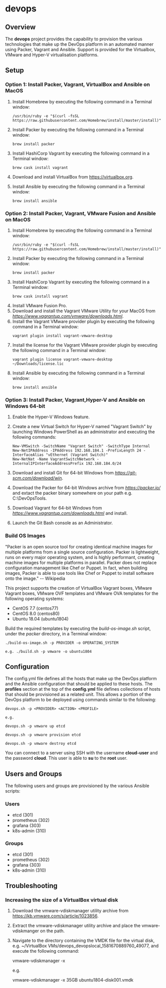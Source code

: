 # devops

## Overview

The **devops** project provides the capability to provision the various technologies that make up the DevOps platform in an automated manner using Packer, Vagrant and Ansible. Support is provided for the Virtualbox, VMware and Hyper-V virtualisation platforms.

## Setup

### Option 1: Install Packer, Vagrant, VirtualBox and Ansible on MacOS

1. Install Homebrew by executing the following command in a Terminal window:
	```
	/usr/bin/ruby -e "$(curl -fsSL https://raw.githubusercontent.com/Homebrew/install/master/install)"
	```
2. Install Packer by executing the following command in a Terminal window:
	```
	brew install packer
	```
3. Install HashiCorp Vagrant by executing the following command in a Terminal window:
	```
	brew cask install vagrant
	```
4. Download and install VirtualBox from https://virtualbox.org.

5. Install Ansible by executing the following command in a Terminal window:
	```
	brew install ansible
	```


### Option 2: Install Packer, Vagrant, VMware Fusion and Ansible on MacOS

1. Install Homebrew by executing the following command in a Terminal window:
	```
	/usr/bin/ruby -e "$(curl -fsSL https://raw.githubusercontent.com/Homebrew/install/master/install)"
	```
2. Install Packer by executing the following command in a Terminal window:
	```
	brew install packer
	```
3. Install HashiCorp Vagrant by executing the following command in a Terminal window:
	```
	brew cask install vagrant
	```
4. Install VMware Fusion Pro.
5. Download and install the Vagrant VMware Utility for your MacOS from *https://www.vagrantup.com/vmware/downloads.html*.
6. Install the Vagrant VMware provider plugin by executing the following command in a Terminal window:
	```
	vagrant plugin install vagrant-vmware-desktop
	```
7. Install the license for the Vagrant VMware provider plugin by executing the following command in a Terminal window:
	```
	vagrant plugin license vagrant-vmware-desktop ~/Downloads/license.lic
	```
8. Install Ansible by executing the following command in a Terminal window:
	```
	brew install ansible
	```


### Option 3: Install Packer, Vagrant,Hyper-V and Ansible on Windows 64-bit

1. Enable the Hyper-V Windows feature.

2. Create a new Virtual Switch for Hyper-V named "Vagrant Switch" by launching Windows PowerShell as an administrator and executing the following commands:
   ```
   New-VMSwitch -SwitchName "Vagrant Switch" -SwitchType Internal
   New-NetIPAddress -IPAddress 192.168.184.1 -PrefixLength 24 -InterfaceAlias "vEthernet (Vagrant Switch)"
   New-NetNat -Name VagrantSwitchNetwork -InternalIPInterfaceAddressPrefix 192.168.184.0/24
   ```

3. Download and install Git for 64-bit Windows from *https://git-scm.com/download/win*.

4. Download the Packer for 64-bit Windows archive from *https://packer.io/* and extact the packer binary somewhere on your path e.g. C:\DevOpsTools.

5. Download Vagrant for 64-bit Windows from *https://www.vagrantup.com/downloads.html* and install.

6. Launch the Git Bash console as an Administrator.


### Build OS Images

"Packer is an open source tool for creating identical machine images for multiple platforms
from a single source configuration. Packer is lightweight, runs on every major operating
system, and is highly performant, creating machine images for multiple platforms in parallel.
Packer does not replace configuration management like Chef or Puppet. In fact, when building
images, Packer is able to use tools like Chef or Puppet to install software onto the image."
-- Wikipedia

This project supports the creation of VirtualBox Vagrant boxes, VMware Vagrant boxes, VMware OVF templates and VMware OVA templates for the following operating systems:

- CentOS 7.7 (centos77)
- CentOS 8.0 (centos80)
- Ubuntu 18.04 (ubuntu1804)

Build the required templates by executing the *build-os-image.sh* script, under the *packer* directory, in a Terminal window:
```
./build-os-image.sh -p PROVIDER -o OPERATING_SYSTEM

e.g. ./build.sh -p vmware -o ubuntu1804
```


## Configuration

The config.yml file defines all the hosts that make up the DevOps platform and the
Ansible configuration that should be applied to these hosts. The **profiles** section
at the top of the **config.yml** file defines collections of hosts that should be
provisioned as a related unit. This allows a portion of the DevOps platform to be
deployed using commands similar to the following:

```
devops.sh -p <PROVIDER> <ACTION> <PROFILE>

e.g.

devops.sh -p vmware up etcd

devops.sh -p vmware provision etcd

devops.sh -p vmware destroy etcd
```

You can connect to a server using SSH with the username **cloud-user** and the password **cloud**. This user is able to **su** to the **root** user.

## Users and Groups

The following users and groups are provisioned by the various Ansible scripts:

### Users

* etcd (301)
* prometheus (302)
* grafana (303)
* k8s-admin (310)


### Groups

* etcd (301)
* prometheus (302)
* grafana (303)
* k8s-admin (310)


## Troubleshooting

### Increasing the size of a VirtualBox virtual disk

1. Download the vmware-vdiskmanager utility archive from https://kb.vmware.com/s/article/1023856.

2. Extract the vmware-vdiskmanager utility archive and place the vmware-vdiskmanger on the path.

3. Navigate to the directory containing the VMDK file for the virtual disk, e.g. 
   ~/VirtualBox VMs/devops_devopslocal_1581670889760_49077, and execute the following command:
   
   vmware-vdiskmanager -x <size> <virtual disk file>
   
   e.g. 
   
   vmware-vdiskmanager -x 35GB ubuntu1804-disk001.vmdk 
  
   

